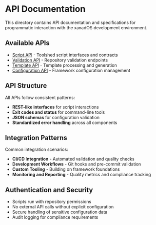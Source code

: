 # API Documentation

This directory contains API documentation and specifications for programmatic interaction with the
xanadOS development environment.

## Available APIs

- [Script API](script-API.md) - Toolshed script interfaces and contracts
- [Validation API](validation-API.md) - Repository validation endpoints
- [Template API](template-API.md) - Template processing and generation
- [Configuration API](configuration-API.md) - Framework configuration management

## API Structure

All APIs follow consistent patterns:

- **REST-like interfaces** for script interactions
- **Exit codes and status** for command-line tools
- **JSON schemas** for configuration validation
- **Standardized error handling** across all components

## Integration Patterns

Common integration scenarios:

- **CI/CD Integration** - Automated validation and quality checks
- **Development Workflows** - Git hooks and pre-commit validation
- **Custom Tooling** - Building on framework foundations
- **Monitoring and Reporting** - Quality metrics and compliance tracking

## Authentication and Security

- Scripts run with repository permissions
- No external API calls without explicit configuration
- Secure handling of sensitive configuration data
- Audit logging for compliance requirements
